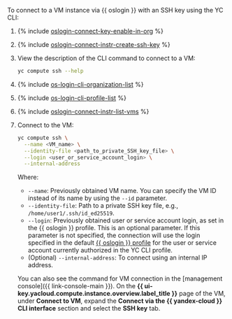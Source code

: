 To connect to a VM instance via {{ oslogin }} with an SSH key using the YC CLI:

1. {% include [oslogin-connect-key-enable-in-org](../../_includes/compute/oslogin-connect-key-enable-in-org.md) %}
1. {% include [oslogin-connect-instr-create-ssh-key](../../_includes/compute/oslogin-connect-instr-create-ssh-key.md) %}
1. View the description of the CLI command to connect to a VM:

    ```bash
    yc compute ssh --help
    ```
1. {% include [os-login-cli-organization-list](../../_includes/organization/os-login-cli-organization-list.md) %}
1. {% include [os-login-cli-profile-list](../../_includes/organization/os-login-cli-profile-list.md) %}
1. {% include [oslogin-connect-instr-list-vms](../../_includes/compute/oslogin-connect-instr-list-vms.md) %}
1. Connect to the VM:

    ```bash
    yc compute ssh \
      --name <VM_name> \
      --identity-file <path_to_private_SSH_key_file> \
      --login <user_or_service_account_login> \
      --internal-address
    ```

    Where:
    * `--name`: Previously obtained VM name. You can specify the VM ID instead of its name by using the `--id` parameter.
    * `--identity-file`: Path to a private SSH key file, e.g., `/home/user1/.ssh/id_ed25519`.
    * `--login`: Previously obtained user or service account login, as set in the {{ oslogin }} profile. This is an optional parameter. If this parameter is not specified, the connection will use the login specified in the default [{{ oslogin }} profile](../../organization/concepts/os-login.md#os-login-profiles) for the user or service account currently authorized in the YC CLI profile.
    * (Optional) `--internal-address`: To connect using an internal IP address.

    You can also see the command for VM connection in the [management console]({{ link-console-main }}). On the **{{ ui-key.yacloud.compute.instance.overview.label_title }}** page of the VM, under **Connect to VM**, expand the **Connect via the {{ yandex-cloud }} CLI interface** section and select the **SSH key** tab.